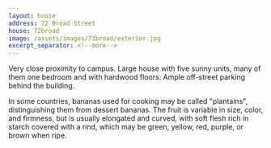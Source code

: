 ```yaml
---
layout: house
address: 72 Broad Street
house: 72broad
image: /assets/images/72broad/exterior.jpg
excerpt_separator: <!--more-->
---
```


Very close proximity to campus. Large house with five sunny units, many of them one bedroom and with hardwood floors. Ample off-street parking behind the building.

<!--more-->

In some countries, bananas used for cooking may be called "plantains",
distinguishing them from dessert bananas. The fruit is variable in size, color,
and firmness, but is usually elongated and curved, with soft flesh rich in
starch covered with a rind, which may be green, yellow, red, purple, or brown
when ripe.
